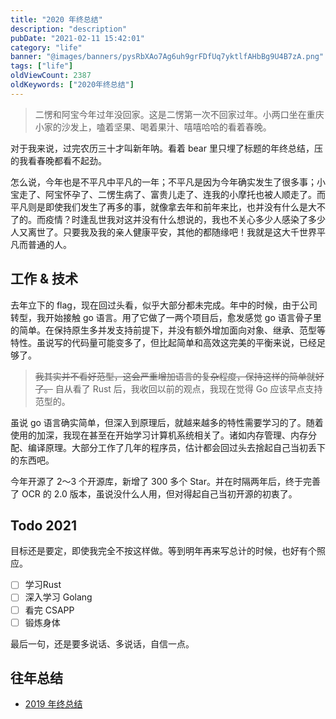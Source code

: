 ```yaml
---
title: "2020 年终总结"
description: "description"
pubDate: "2021-02-11 15:42:01"
category: "life"
banner: "@images/banners/pysRbXAo7Ag6uh9grFDfUq7yktlfAHbBg9U4B7zA.png"
tags: ["life"]
oldViewCount: 2387
oldKeywords: ["2020年终总结"]
---
```


> 二愣和阿宝今年过年没回家。这是二愣第一次不回家过年。小两口坐在重庆小家的沙发上，嗑着坚果、喝着果汁、嘻嘻哈哈的看着春晚。

对于我来说，过完农历三十才叫新年呐。看着 bear 里只埋了标题的年终总结，压的我看春晚都看不起劲。

怎么说，今年也是不平凡中平凡的一年；不平凡是因为今年确实发生了很多事；小宝走了、阿宝怀孕了、二愣生病了、富贵儿走了、连我的小摩托也被人顺走了。而平凡则是即使我们发生了再多的事，就像拿去年和前年来比，也并没有什么是大不了的。而疫情？时逢乱世我对这并没有什么想说的，我也不关心多少人感染了多少人又离世了。只要我及我的亲人健康平安，其他的都随缘吧！我就是这大千世界平凡而普通的人。

## 工作 & 技术
去年立下的 flag，现在回过头看，似乎大部分都未完成。年中的时候，由于公司转型，我开始接触 go 语言。用了它做了一两个项目后，愈发感觉 go 语言骨子里的简单。在保持原生多并发支持前提下，并没有额外增加面向对象、继承、范型等特性。虽说写的代码量可能变多了，但比起简单和高效这完美的平衡来说，已经足够了。

> ~~我其实并不看好范型，这会严重增加语言的复杂程度，保持这样的简单就好了。~~
> 自从看了 Rust 后，我收回以前的观点，我现在觉得 Go 应该早点支持范型的。

虽说 go 语言确实简单，但深入到原理后，就越来越多的特性需要学习的了。随着使用的加深，我现在甚至在开始学习计算机系统相关了。诸如内存管理、内存分配、编译原理。大部分工作了几年的程序员，估计都会回过头去捨起自己当初丢下的东西吧。

今年开源了 2～3 个开源库，新增了 300 多个 Star。并在时隔两年后，终于完善了 OCR 的 2.0 版本，虽说没什么人用，但对得起自己当初开源的初衷了。

## Todo 2021
目标还是要定，即使我完全不按这样做。等到明年再来写总计的时候，也好有个照应。

- [ ] 学习Rust
- [ ] 深入学习 Golang
- [ ] 看完 CSAPP
- [ ] 锻炼身体

最后一句，还是要多说话、多说话，自信一点。

## 往年总结

* [2019 年终总结](https://godruoyi.com/posts/continue-refueling-in-2019)
